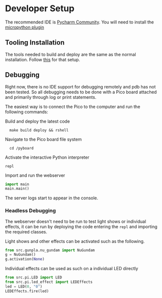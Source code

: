 # Developer Setup

The recommended IDE is [Pycharm Community](https://www.jetbrains.com/pycharm). You will need to install the
[micropython plugin](https://plugins.jetbrains.com/plugin/9777-micropython)

## Tooling Installation

The tools needed to build and deploy are the same as the normal installation.  Follow [this](/docs/installation.md#tooling-setup)
for that setup.

## Debugging

Right now, there is no IDE support for debugging remotely and pdb has not been tested.  So all debugging needs to be
done with a Pico board attached and primarily through log or print statements.

The easiest way is to connect the Pico to the computer and run the following commands:

Build and deploy the latest code

```shell
  make build deploy && rshell
```

Navigate to the Pico board file system

```shell
  cd /pyboard
```

Activate the interactive Python interpreter

```shell
repl
```

Import and run the webserver

```python
import main
main.main()
```

The server logs start to appear in the console.

### Headless Debugging

The webserver doesn't need to be run to test light shows or individual effects, it can be run by deploying the code
entering the ```repl``` and importing the required classes.

Light shows and other effects can be activated such as the following.

```python
from src.gunpla.nu_gundam import NuGundam
g = NuGundam()
g.activation(None)
```

Individual effects can be used as such on a individual LED directly

```python
from src.pi.LED import LED
from src.pi.led_effect import LEDEffects
led = LED(0, "0")
LEDEffects.fire(led)
```

